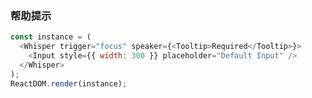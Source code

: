 ### 帮助提示

<!--start-code-->

```js
const instance = (
  <Whisper trigger="focus" speaker={<Tooltip>Required</Tooltip>}>
    <Input style={{ width: 300 }} placeholder="Default Input" />
  </Whisper>
);
ReactDOM.render(instance);
```

<!--end-code-->
